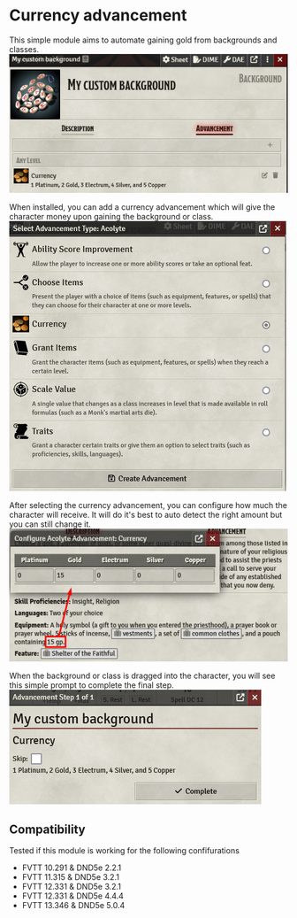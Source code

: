 # Currency advancement
This simple module aims to automate gaining gold from backgrounds and classes.
![Custom background](/assets/configured-background.png)

When installed, you can add a currency advancement which will give the character money upon gaining the background or class.
![Select advancement](/assets/select-advancement.png)

After selecting the currency advancement, you can configure how much the character will receive. It will do it's best to auto detect the right amount but you can still change it.
![Auto detection](/assets/auto-detection.png)

When the background or class is dragged into the character, you will see this simple prompt to complete the final step.
![Player step](/assets/player-step.png)

## Compatibility
Tested if this module is working for the following confifurations
- FVTT 10.291 & DND5e 2.2.1
- FVTT 11.315 & DND5e 3.2.1
- FVTT 12.331 & DND5e 3.2.1
- FVTT 12.331 & DND5e 4.4.4
- FVTT 13.346 & DND5e 5.0.4